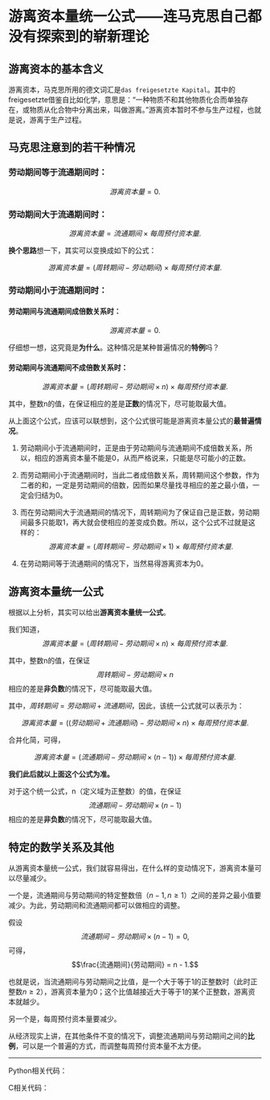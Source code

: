 # 游离资本量统一公式——连马克思自己都没有探索到的崭新理论

## 游离资本的基本含义

游离资本，马克思所用的德文词汇是`das freigesetzte Kapital`。其中的freigesetzte借鉴自比如化学，意思是：“一种物质不和其他物质化合而单独存在，或物质从化合物中分离出来，叫做游离。”游离资本暂时不参与生产过程，也就是说，游离于生产过程。

## 马克思注意到的若干种情况

### 劳动期间等于流通期间时：

$$游离资本量 = 0.$$

### 劳动期间大于流通期间时：

$$游离资本量 = 流通期间 \times 每周预付资本量.$$

**换个思路**想一下，其实可以变换成如下的公式：

$$游离资本量 = (周转期间 - 劳动期间) \times 每周预付资本量.$$

### 劳动期间小于流通期间时：

#### 劳动期间与流通期间成倍数关系时：

$$游离资本量 = 0.$$

仔细想一想，这究竟是**为什么**。这种情况是某种普遍情况的**特例**吗？

#### 劳动期间与流通期间不成倍数关系时：

$$游离资本量 = (周转期间 - 劳动期间 \times n) \times 每周预付资本量.$$

其中，整数n的值，在保证相应的差是**正数**的情况下，尽可能取最大值。

从上面这个公式，应该可以联想到，这个公式很可能是游离资本量公式的**最普遍情况**。

1. 劳动期间小于流通期间时，正是由于劳动期间与流通期间不成倍数关系，所以，相应的游离资本量不能是0，从而严格说来，只能是尽可能小的正数。

2. 而劳动期间小于流通期间时，当此二者成倍数关系，周转期间这个参数，作为二者的和，一定是劳动期间的倍数，因而如果尽量找寻相应的差之最小值，一定会归结为0。

3. 而在劳动期间大于流通期间的情况下，周转期间为了保证自己是正数，劳动期间最多只能取1，再大就会使相应的差变成负数。所以，这个公式不过就是这样的：$$游离资本量 = (周转期间 - 劳动期间 \times 1) \times 每周预付资本量.$$

4. 在劳动期间等于流通期间的情况下，当然易得游离资本为0。

## 游离资本量统一公式

根据以上分析，其实可以给出**游离资本量统一公式**。

我们知道，$$游离资本量 = (周转期间 - 劳动期间 \times n) \times 每周预付资本量.$$

其中，整数n的值，在保证$$周转期间 - 劳动期间 \times n$$相应的差是**非负数**的情况下，尽可能取最大值。

其中，$周转期间 = 劳动期间 + 流通期间$，因此，该统一公式就可以表示为：

$$游离资本量 = ((劳动期间 + 流通期间) - 劳动期间 \times n) \times 每周预付资本量.$$

合并化简，可得，

$$游离资本量 = (流通期间 - 劳动期间 \times(n - 1)) \times 每周预付资本量.$$

**我们此后就以上面这个公式为准。**

对于这个统一公式，n（定义域为正整数）的值，在保证$$流通期间 - 劳动期间 \times(n - 1)$$相应的差是**非负数**的情况下，尽可能取最大值。

## 特定的数学关系及其他

从游离资本量统一公式，我们就容易得出，在什么样的变动情况下，游离资本量可以尽量减少。

一个是，流通期间与劳动期间的特定整数倍（$n - 1, n \geq 1$）之间的差异之最小值要减少。为此，劳动期间和流通期间都可以做相应的调整。

假设$$流通期间 - 劳动期间 \times(n - 1) = 0,$$可得，$$\frac{流通期间}{劳动期间} = n - 1.$$

也就是说，当流通期间与劳动期间之比值，是一个大于等于1的正整数时（此时正整数$n \geq 2$），游离资本量为0；这个比值越接近大于等于1的某个正整数，游离资本就越少。

另一个是，每周预付资本量要减少。

从经济现实上讲，在其他条件不变的情况下，调整流通期间与劳动期间之间的**比例**，可以是一个普遍的方式，而调整每周预付资本量不太方便。

---

Python相关代码：

C相关代码：
